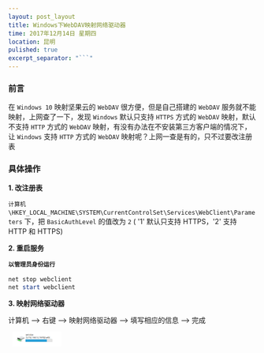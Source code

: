 ```yaml
---
layout: post_layout
title: Windows下WebDAV映射网络驱动器
time: 2017年12月14日 星期四
location: 昆明
pulished: true
excerpt_separator: "```"
---
```


### 前言

在 `Windows 10` 映射坚果云的 `WebDAV` 很方便，但是自己搭建的 `WebDAV` 服务就不能映射，上网查了一下，发现 `Windows` 默认只支持 `HTTPS` 方式的 `WebDAV` 映射，默认不支持 `HTTP` 方式的 `WebDAV` 映射，有没有办法在不安装第三方客户端的情况下，让 `Windows` 支持 `HTTP` 方式的 `WebDAV` 映射呢？上网一查是有的，只不过要改注册表

### 具体操作

**1. 改注册表**

`计算机\HKEY_LOCAL_MACHINE\SYSTEM\CurrentControlSet\Services\WebClient\Parameters` 下，把 `BasicAuthLevel` 的值改为 `2` ( '1' 默认只支持 HTTPS，'2' 支持 HTTP 和 HTTPS)

**2. 重启服务**

**`以管理员身份运行`**

```powershell
net stop webclient 
net start webclient
```

**3. 映射网络驱动器**

计算机 --> 右键 --> 映射网络驱动器 --> 填写相应的信息 --> 完成

&nbsp;
<img src="/assets/post_pictures/win10_webdav.png" width="100">
&nbsp;
